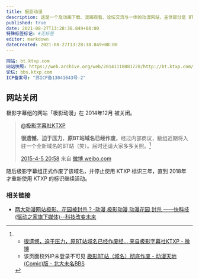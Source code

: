 ```yaml
---
title: 极影动漫
description: 这是一个及动画下载、漫画观看、论坛交流与一体的动漫网站，主体部分是 BT 站。
published: true
date: 2021-08-27T13:28:38.849+08:00
特殊标签标记: #无标签
editor: markdown
dateCreated: 2021-08-27T13:28:38.849+08:00
---
```


```YAML
网站: bt.ktxp.com
网站快照: https://web.archive.org/web/20141118081728/http://bt.ktxp.com/
论坛: bbs.ktxp.com
ICP备案号: "苏ICP备13041643号-2"
```

## 网站关闭

极影字幕组的网站「极影动漫」在 2014年12月 被关闭。

>[@极影字幕社KTXP](https://weibo.com/u/3808818207 "极影字幕社KTXP")
>
> **很遗憾**，**迫于压力**，**原BT站域名已经作废**。经过内部商议，敝组近期将入驻一个全新域名的BT站（笑）。届时还请大家多多关照。[^p2Qpz]
>
> [2015-4-5 20:58](https://weibo.com/3808818207/CbU6Uc8XB "2015-04-05 20:58") 来自 [微博 weibo.com](https://weibo.com/)

[^p2Qpz]:
    + [很遗憾，迫于压力，原BT站域名已经作废经... 来自极影字幕社KTXP - 微博](https://archive.is/lqZuO)
    + 该页面校外IP未登录不可见 [极影BT站（域名）彻底作废 - 动漫天地(Comic)版 - 北大未名BBS](https://archive.is/p2Qpz "https://bbs.pku.edu.cn/v2/post-read.php?bid=108&threadid=15410406")

随后极影字幕组正式作废了该域名，并停止使用 KTXP 标识三年，直到 2018年 才重新使用 KTXP 的标识继续活动。

### 相关链接

+ [两大动漫网站极影、花园被封杀？-动漫,极影动漫,动漫花园,封杀 ——快科技(驱动之家旗下媒体)--科技改变未来](https://web.archive.org/web/20200203180940/http://news.mydrivers.com/1/347/347187.htm)

